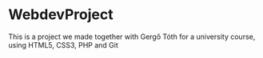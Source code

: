 # WebdevProject
This is a project we made together with Gergő Tóth for a university course, using HTML5, CSS3, PHP and Git
